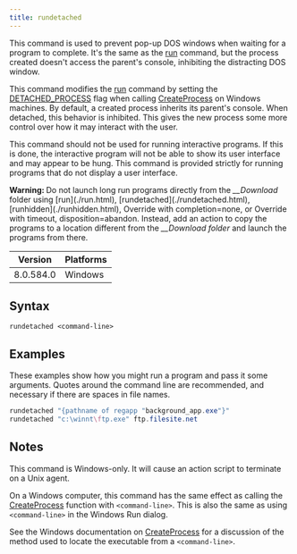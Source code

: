 ```yaml
---
title: rundetached
---
```


This command is used to prevent pop-up DOS windows when waiting for a program to complete. It's the same as the [run](./run.html) command, but the process created doesn't access the parent's console, inhibiting the distracting DOS window.

This command modifies the [run](./run.html) command by setting the [DETACHED_PROCESS](https://msdn.microsoft.com/en-us/library/windows/desktop/ms684863%28v=vs.85%29.aspx) flag when calling [CreateProcess](https://msdn.microsoft.com/en-us/library/windows/desktop/ms682425%28v=vs.85%29.aspx) on Windows machines. By default, a created process inherits its parent's console. When detached, this behavior is inhibited. This gives the new process some more control over how it may interact with the user.

This command should not be used for running interactive programs. If this is done, the interactive program will not be able to show its user interface and may appear to be hung. This command is provided strictly for running programs that do not display a user interface.

<p><b>Warning: </b>Do not launch long run programs directly from the <i>__Download</i> folder using [run](./run.html), [rundetached](./rundetached.html), [runhidden](./runhidden.html), Override with completion=none, or Override with timeout, disposition=abandon. Instead, add an action to copy the programs to a location different from the <i>__Download folder</i> and launch the programs from there.</p>

Version | Platforms
--- | ---
8.0.584.0 | Windows

## Syntax

    rundetached <command-line>

## Examples

These examples show how you might run a program and pass it some arguments. Quotes around the command line are recommended, and necessary if there are spaces in file names.

```actionscript
rundetached "{pathname of regapp "background_app.exe"}"
rundetached "c:\winnt\ftp.exe" ftp.filesite.net
```

## Notes

This command is Windows-only. It will cause an action script to terminate on a Unix agent.

On a Windows computer, this command has the same effect as calling the [CreateProcess](https://msdn.microsoft.com/en-us/library/windows/desktop/ms682425%28v=vs.85%29.aspx) function with `<command-line>`. This is also the same as using `<command-line>` in the Windows Run dialog.

See the Windows documentation on [CreateProcess](https://msdn.microsoft.com/en-us/library/windows/desktop/ms682425%28v=vs.85%29.aspx) for a discussion of the method used to locate the executable from a `<command-line>`.

